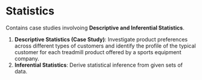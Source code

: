 # Statistics

Contains case studies involvoing **Descriptive and Inferential Statistics**.

1. **Descriptive Statistics (Case Study)**: Investigate product preferences across different types of customers and identify the profile of the typical customer for each treadmill product offered by a sports equipment company.
2. **Inferential Statistics**: Derive statistical inference from given sets of data.
